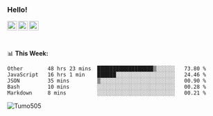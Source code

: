 ### Hello!
<a href="https://www.facebook.com/tumo.kgosiyame">
  <img align="left" alt="Tumo kgosiyame" width="22px" src="https://raw.githubusercontent.com/peterthehan/peterthehan/master/assets/facebook.svg" />
</a>
<a href="https://twitter.com/Tumo505">
  <img align="left" alt="Tumo kgosiyame | Twitter" width="22px" src="https://raw.githubusercontent.com/peterthehan/peterthehan/master/assets/twitter.svg" />
</a>
<a href="https://www.linkedin.com/in/tumo-kgosiyame-23a696168/">
  <img align="left" alt="Tumo kgosiyame | Linkedin" width="22px" src="https://raw.githubusercontent.com/peterthehan/peterthehan/master/assets/linkedin.svg" />
</a>

<br/>
<br/>
<br/>

📊 **This  Week:**

<!--START_SECTION:waka-->
```text
Other        48 hrs 23 mins  ██████████████████▒░░░░░░   73.80 % 
JavaScript   16 hrs 1 min    ██████░░░░░░░░░░░░░░░░░░░   24.46 % 
JSON         35 mins         ▒░░░░░░░░░░░░░░░░░░░░░░░░   00.90 % 
Bash         10 mins         ░░░░░░░░░░░░░░░░░░░░░░░░░   00.28 % 
Markdown     8 mins          ░░░░░░░░░░░░░░░░░░░░░░░░░   00.21 % 
```
<!--END_SECTION:waka-->

 <img align="left" src="https://github-readme-stats.vercel.app/api?username=Tumo505&show_icons=true&theme=gotham" alt="Tumo505" />


